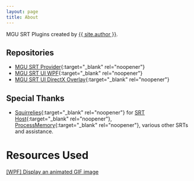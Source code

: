 ```yaml
---
layout: page
title: About
---
```

MGU SRT Plugins created by [{{ site.author }}](https://github.com/kapdap/).

## Repositories

* [MGU SRT Provider](https://github.com/kapdap/mgu-srt-provider/){:target="_blank" rel="noopener"}
* [MGU SRT UI WPF](https://github.com/kapdap/mgu-srt-ui-wpf/){:target="_blank" rel="noopener"}
* [MGU SRT UI DirectX Overlay](https://github.com/kapdap/mgu-srt-ui-directx-overlay/){:target="_blank" rel="noopener"}

## Special Thanks

* [Squirrelies](https://github.com/Squirrelies){:target="_blank" rel="noopener"} for [SRT Host](https://github.com/Squirrelies/SRTHost/){:target="_blank" rel="noopener"}, [ProcessMemory](https://github.com/Squirrelies/ProcessMemory){:target="_blank" rel="noopener"}, various other SRTs and assistance.

# Resources Used
[[WPF] Display an animated GIF image](https://thomaslevesque.com/2011/03/27/wpf-display-an-animated-gif-image/)
